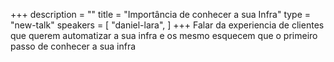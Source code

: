 +++
description = ""
title = "Importância de conhecer a sua Infra"
type = "new-talk"
speakers = [
        "daniel-lara",
]
+++
Falar da experiencia de clientes que querem automatizar a sua infra e os mesmo esquecem que o primeiro passo de conhecer a sua infra